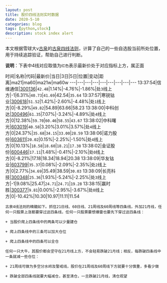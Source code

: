 ```yaml
---
layout: post
title: 股价四线法则实时数据
date: 2020-5-10
categories: blog
tags: [python,stock]
description: stock index alert
---
```



本文根据雪球大v[古泉](https://xueqiu.com/u/7148646888)的[古泉四线法则](https://xueqiu.com/7148646888/130498192)，计算了自己的一些自选股当前所处位置，用于持续追踪验证，帮助自己进行判断。

**说明**：下表中4线对应取值为`红色`表示最新价处于对应指标上方，属正面

时间|名称|代码|最新价|当日|3日|5日|位置|变动|距离|ma21|ma60|ma21w|ma60w
---|---|---|---|---|---|---|---|---
13:37:54|信维通信|[300136](https://xueqiu.com/S/SZ300136)|`42.48`|1.14%|-4.76%|-1.86%|处`3`线上方|-1|6.31%|`40.73`|`41.69`|42.54|`35.64`
13:37:57|寒锐钴业|[300618](https://xueqiu.com/S/SZ300618)|`51.52`|1.42%|-2.60%|-4.48%|处`1`线上方|0|-8.29%|`49.82`|54.89|63.66|58.23
13:38:00|中科创达|[300496](https://xueqiu.com/S/SZ300496)|`61.35`|7.07%|-3.24%|-4.89%|处`4`线上方|0|12.38%|`59.70`|`60.46`|`58.55`|`43.67`
13:38:02|中科曙光|[603019](https://xueqiu.com/S/SH603019)|`40.58`|3.20%|3.01%|3.57%|处`4`线上方|0|24.37%|`35.68`|`34.15`|`33.00`|`28.59`
13:38:06|诺力股份|[603611](https://xueqiu.com/S/SH603611)|`20.02`|0.15%|-2.25%|-1.50%|处`4`线上方|0|10.13%|`18.58`|`18.60`|`18.21`|`17.38`
13:38:02|金证股份|[600446](https://xueqiu.com/S/SH600446)|`17.11`|1.48%|-0.41%|-2.10%|处`0`线上方|0|-8.21%|17.18|18.34|18.94|20.38
13:38:09|华友钴业|[603799](https://xueqiu.com/S/SH603799)|`35.37`|0.08%|-2.09%|-2.35%|处`2`线上方|0|2.77%|`34.69`|35.49|38.59|`30.03`
13:38:09|长亮科技|[300348](https://xueqiu.com/S/SZ300348)|`25.36`|1.93%|-5.24%|-2.25%|处`3`线上方|-1|9.08%|25.47|`24.71`|`24.71`|`19.28`
13:38:15|赢时胜|[300377](https://xueqiu.com/S/SZ300377)|`9.81`|0.00%|-2.95%|-3.67%|处`0`线上方|0|-10.42%|10.30|10.97|11.11|11.54

```
古泉4线法则的精髓如下。抓住21日线、60日线、21周线及60周线等四条线，外加21月线，任何一只股票上涨都要穿过这四条线，任何一只股票要想爆雷也要先下穿过这四条线：

+ 当股价爬上四条线中的两条可以少量建仓

+ 爬上四条线中的三条可以加大仓位

+ 爬上四条线中的四条可以全仓

任何一只大牛，其股价都会坚守在21月线上方，不会轻易跌破21月线；相反，每跌破四条线中一条就减一些仓位：

+ 21周线可做为多空分水岭及警戒线，股价在21周线及60周线下方就要十分慎重，多看少做

+ 跌破全部四条线就要大幅减仓，甚至清仓，一旦跌破21月线，清仓观望
```